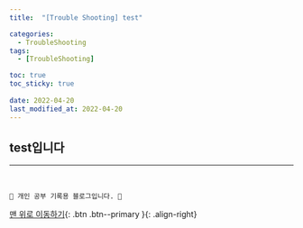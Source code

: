 ```yaml
---
title:  "[Trouble Shooting] test"

categories:
  - TroubleShooting
tags:
  - [TroubleShooting]

toc: true
toc_sticky: true
 
date: 2022-04-20
last_modified_at: 2022-04-20
---
```


## test입니다

***
<br>

    💛 개인 공부 기록용 블로그입니다. 👻

[맨 위로 이동하기](#){: .btn .btn--primary }{: .align-right}